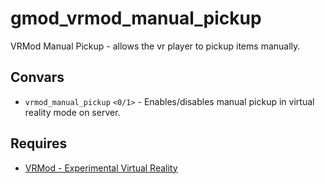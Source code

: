# gmod_vrmod_manual_pickup
VRMod Manual Pickup - allows the vr player to pickup items manually.

## Convars
- `vrmod_manual_pickup` `<0/1>` - Enables/disables manual pickup in virtual reality mode on server.

## Requires
- [VRMod - Experimental Virtual Reality](https://steamcommunity.com/sharedfiles/filedetails/?id=1678408548)
